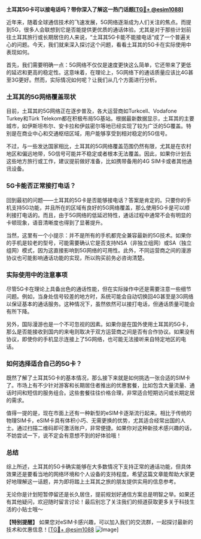 **土耳其5G卡可以接电话吗？带你深入了解这一热门话题[[TG💪+ @esim1088](https://t.me/s/esim1088)]**

近年来，随着全球通信技术的飞速发展，5G网络逐渐成为人们关注的焦点。而提到5G，很多人会联想到它是否能提供更优质的通话体验。尤其是对于那些计划前往土耳其旅行或长期居住的人来说，“土耳其5G卡能不能接电话”成了一个普遍关心的问题。今天，我们就来深入探讨这个问题，看看土耳其的5G卡在实际使用中表现如何。

首先，我们需要明确一点：5G网络不仅仅是速度更快这么简单，它还带来了更低的延迟和更高的稳定性。这意味着，在理论上，5G网络下的通话质量应该比4G甚至3G更好。然而，实际情况如何呢？让我们从几个方面进行分析。

### 土耳其的5G网络覆盖现状

目前，土耳其的5G网络正在逐步普及，各大运营商如Turkcell、Vodafone Turkey和Türk Telekom都在积极布局5G基站。根据最新数据显示，土耳其的主要城市，如伊斯坦布尔、安卡拉和伊兹密尔等地已经实现了较为广泛的5G覆盖。特别是在商业中心和交通枢纽区域，用户能够享受到相对稳定的5G信号。

不过，与一些发达国家相比，土耳其的5G网络覆盖范围仍然有限，尤其是在农村地区和偏远地带，5G信号可能并不稳定或者根本无法覆盖。因此，如果你计划去这些地方旅行或工作，建议提前做好准备，比如携带备用的4G SIM卡或者其他通讯设备。

### 5G卡能否正常接打电话？

回到最初的问题——土耳其的5G卡是否能够接电话？答案是肯定的。只要你的手机支持5G功能，并且所在的区域有良好的5G网络覆盖，那么使用5G卡是可以顺利接打电话的。而且，由于5G网络的低延迟特性，通话过程中通常不会有明显的卡顿现象，语音清晰度也得到了显著提升。

当然，这里有一个小提示：并不是所有的手机都完全兼容最新的5G技术。如果你的手机是较老的型号，可能需要确认它是否支持NSA（非独立组网）或SA（独立组网）模式，因为这直接影响到5G网络的可用性。此外，不同运营商之间的漫游协议也可能影响通话功能的实现，所以购买前务必咨询清楚。

### 实际使用中的注意事项

尽管5G卡在理论上具备出色的通话性能，但在实际操作中还是需要注意一些细节问题。例如，当身处信号较差的地方时，系统可能会自动切换回4G甚至是3G网络以保证基本的通话服务。这种情况下，虽然依然可以接打电话，但通话质量可能会有所下降。

另外，国际漫游也是一个不可忽视的因素。如果你是在国外使用土耳其的5G卡，那么是否能接收到国内的来电则取决于双方运营商之间是否有合作协议。如果没有协议，即使你的手机显示连接上了5G网络，也可能无法接听来自特定地区的电话。

### 如何选择适合自己的5G卡？

既然了解了土耳其5G卡的基本情况，那么接下来就是如何挑选一张合适的SIM卡了。市场上有不少针对游客和长期居住者推出的优惠套餐，比如包含大量流量、通话时间和短信的服务组合。这些套餐往往价格合理，非常适合短期访问或长期定居的需求。

值得一提的是，现在市面上还有一种新型的eSIM卡逐渐流行起来。相比于传统的物理SIM卡，eSIM卡具有体积小巧、无需更换的优势，尤其适合经常出国的人士。通过扫描二维码即可激活账户，非常便捷。如果你对这种新技术感兴趣的话，不妨尝试一下，说不定会有意想不到的好体验哦！

### 总结

综上所述，土耳其的5G卡确实能够在大多数情况下支持正常的通话功能，但具体效果还是要看当地的网络环境和个人设备的支持程度。希望这篇文章能帮助大家更好地理解这一话题，并为即将踏上土耳其之旅的朋友提供实用的信息参考。

无论你是计划短暂停留还是长久居住，提前规划好通信方案总是明智之举。如果还有其他疑问，欢迎随时留言讨论！最后别忘了关注我们的频道获取更多关于科技生活的小贴士哦～

**【特别提醒】** 如果您对eSIM卡感兴趣，可以加入我们的交流群，一起探讨最新的技术和优惠信息！[[TG💪+ @esim1088](https://t.me/s/esim1088) ![Image](https://i.postimg.cc/4NQfJmqS/Snipaste-2025-05-13-00-14-12.png)]